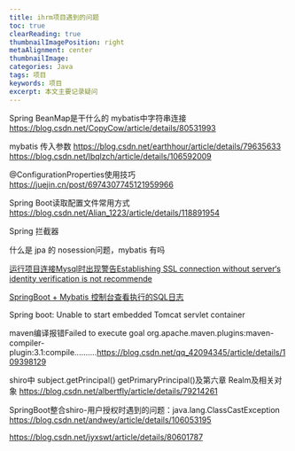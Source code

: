 ```yaml
---
title: ihrm项目遇到的问题
toc: true
clearReading: true
thumbnailImagePosition: right
metaAlignment: center
thumbnailImage:
categories: Java
tags: 项目
keywords: 项目
excerpt: 本文主要记录疑问
---
```


Spring BeanMap是干什么的
mybatis中字符串连接
https://blog.csdn.net/CopyCow/article/details/80531993

mybatis 传入参数
https://blog.csdn.net/earthhour/article/details/79635633
https://blog.csdn.net/lbqlzch/article/details/106592009

@ConfigurationProperties使用技巧
https://juejin.cn/post/6974307745121959966

Spring Boot读取配置文件常用方式
https://blog.csdn.net/Alian_1223/article/details/118891954

Spring 拦截器

什么是 jpa 的 nosession问题，mybatis 有吗

[运行项目连接Mysql时出现警告Establishing SSL connection without server‘s identity verification is not recommende](https://blog.csdn.net/qq_41785135/article/details/85118329)

[SpringBoot + Mybatis 控制台查看执行的SQL日志](https://blog.csdn.net/a1148209838/article/details/104651642)


Spring boot: Unable to start embedded Tomcat servlet container

maven编译报错Failed to execute goal org.apache.maven.plugins:maven-compiler-plugin:3.1:compile..........https://blog.csdn.net/qq_42094345/article/details/109398129


shiro中 subject.getPrincipal() getPrimaryPrincipal()及第六章 Realm及相关对象
https://blog.csdn.net/albertfly/article/details/79214261

SpringBoot整合shiro-用户授权时遇到的问题：java.lang.ClassCastException
https://blog.csdn.net/andwey/article/details/106053195


https://blog.csdn.net/jyxswt/article/details/80601787